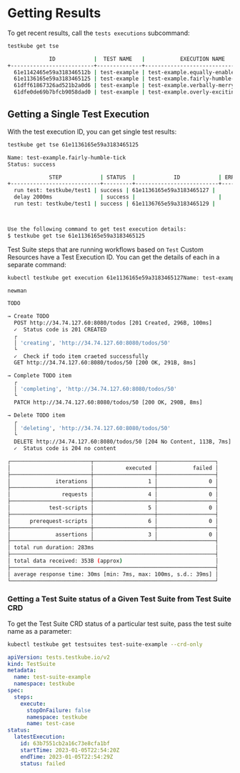 # Getting Results

To get recent results, call the `tests executions` subcommand:

```sh
testkube get tse
```

```sh title="Expected output:"
             ID            |  TEST NAME   |           EXECUTION NAME            | STATUS  | STEPS
+--------------------------+--------------+-------------------------------------+---------+-------+
  61e1142465e59a318346512b | test-example | test-example.equally-enabled-heron  | success |     3
  61e1136165e59a3183465125 | test-example | test-example.fairly-humble-tick     | success |     3
  61dff61867326ad521b2a0d6 | test-example | test-example.verbally-merry-hagfish | success |     3
  61dfe0de69b7bfcb9058dad0 | test-example | test-example.overly-exciting-krill  | success |     3

```

## Getting a Single Test Execution

With the test execution ID, you can get single test results:

```sh
testkube get tse 61e1136165e59a3183465125
```

```sh title="Expected output:"
Name: test-example.fairly-humble-tick
Status: success

             STEP            | STATUS  |            ID            | ERROR
+----------------------------+---------+--------------------------+-------+
  run test: testkube/test1 | success | 61e1136165e59a3183465127 |
  delay 2000ms               | success |                          |
  run test: testkube/test1 | success | 61e1136765e59a3183465129 |



Use the following command to get test execution details:
$ testkube get tse 61e1136165e59a3183465125
```

Test Suite steps that are running workflows based on `Test` Custom Resources have a Test Execution ID. You can get the details of each in a separate command:

```sh
kubectl testkube get execution 61e1136165e59a3183465127Name: test-example-test1, Status: success, Duration: 4.677s

newman

TODO

→ Create TODO
  POST http://34.74.127.60:8080/todos [201 Created, 296B, 100ms]
  ✓  Status code is 201 CREATED
  ┌
  │ 'creating', 'http://34.74.127.60:8080/todos/50'
  └
  ✓  Check if todo item craeted successfully
  GET http://34.74.127.60:8080/todos/50 [200 OK, 291B, 8ms]

→ Complete TODO item
  ┌
  │ 'completing', 'http://34.74.127.60:8080/todos/50'
  └
  PATCH http://34.74.127.60:8080/todos/50 [200 OK, 290B, 8ms]

→ Delete TODO item
  ┌
  │ 'deleting', 'http://34.74.127.60:8080/todos/50'
  └
  DELETE http://34.74.127.60:8080/todos/50 [204 No Content, 113B, 7ms]
  ✓  Status code is 204 no content

┌─────────────────────────┬───────────────────┬──────────────────┐
│                         │          executed │           failed │
├─────────────────────────┼───────────────────┼──────────────────┤
│              iterations │                 1 │                0 │
├─────────────────────────┼───────────────────┼──────────────────┤
│                requests │                 4 │                0 │
├─────────────────────────┼───────────────────┼──────────────────┤
│            test-scripts │                 5 │                0 │
├─────────────────────────┼───────────────────┼──────────────────┤
│      prerequest-scripts │                 6 │                0 │
├─────────────────────────┼───────────────────┼──────────────────┤
│              assertions │                 3 │                0 │
├─────────────────────────┴───────────────────┴──────────────────┤
│ total run duration: 283ms                                      │
├────────────────────────────────────────────────────────────────┤
│ total data received: 353B (approx)                             │
├────────────────────────────────────────────────────────────────┤
│ average response time: 30ms [min: 7ms, max: 100ms, s.d.: 39ms] │
└────────────────────────────────────────────────────────────────┘

```

### Getting a Test Suite status of a Given Test Suite from Test Suite CRD

To get the Test Suite CRD status of a particular test suite, pass the test suite name as a parameter:

```sh
kubectl testkube get testsuites test-suite-example --crd-only
```

```yaml title="Expected output:"
apiVersion: tests.testkube.io/v2
kind: TestSuite
metadata:
  name: test-suite-example
  namespace: testkube
spec:
  steps:
    execute:
      stopOnFailure: false
      namespace: testkube
      name: test-case
status:
  latestExecution:
    id: 63b7551cb2a16c73e8cfa1bf
    startTime: 2023-01-05T22:54:20Z
    endTime: 2023-01-05T22:54:29Z
    status: failed
```
